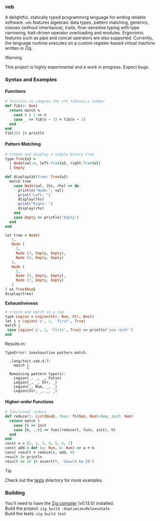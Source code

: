 ### veb

A delightful, statically typed programming language for writing reliable software. `veb` features algebraic data types, pattern matching, generics, classes (without inheritance), traits, flow-sensitive typing with type narrowing, trait-driven operator overloading and modules. Ergonomic features such as pipe and concat operators are also supported. Currently, the language runtime executes on a custom register-based virtual machine written in Zig.

> [!WARNING] 
> This project is highly experimental and a work in progress. Expect bugs.

### Syntax and Examples
#### Functions
```ruby
# function to compute the nth fibonacci number
def fib(n: Num)
  return match n
    case 0 | 1 => n
    case _ => fib(n - 1) + fib(n - 2)
  end
end
fib(35) |> println
```

#### Pattern Matching
```ruby
# create and display a simple binary tree
type Tree{a} =
  | Node(val:a, left:Tree{a}, right:Tree{a})
  | Empty
 
def display{a}(tree: Tree{a})
  match tree
    case Node(val, lhs, rhs) => do
      println("Node:", val)
      print("Left: ")
      display(lhs)
      print("Right: ")
      display(rhs)
    end
    case Empty => println("Empty")
  end
end

let tree = Node(
   1,
   Node (
     2,
     Node (3, Empty, Empty),
     Node (4, Empty, Empty)
   ),
   Node (
     5,
     Node (6, Empty, Empty),
     Node (7, Empty, Empty)
   )
) as Tree{Num}
display(tree)
```
**Exhaustiveness**
```ruby
# create and match on a tag
type Legion = Legion(Str, Num, Str, Bool)
let j = Legion('a', 1, 'first', True)
match j
 case Legion('a', 1, 'first', True) => println('you rock!')
end
```
Results in:
```
TypeError: inexhaustive pattern match.

  .lang/test.veb.4:7:
    match j
          ^
  Remaining pattern type(s):
    Legion(_, _, _, False)
    Legion(_, _, Str, _)
    Legion(_, Num, _, _)
    Legion(Str, _, _, _)
```

#### Higher-order Functions
```ruby
# functional reduce
def reduce(l: List{Num}, func: fn(Num, Num):Num, init: Num)
  return match l
    case [] => init
    case [h, ..t] => func(reduce(t, func, init), h)
  end
end
const x = [1, 2, 3, 4, 5, 6, 7]
const add = def (a: Num, b: Num) => a + b
const result = reduce(x, add, 0) 
result |> println
result == 28 |> assert(*, 'should be 28')
```

> [!TIP]
> Check out the [tests](https://github.com/ziord/veb/tree/main/tests) directory for more examples.

### Building
You'll need to have the [Zig compiler](https://github.com/ziglang/zig/releases) (v0.13.0) installed. \
Build the project: `zig build -Doptimize=ReleaseSafe` \
Build the tests: `zig build test`
